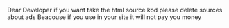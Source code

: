 Dear Developer if you want take the html source kod please delete sources about ads Beacouse if you use in your site it will not pay you money
